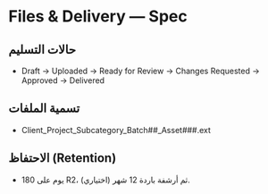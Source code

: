 # Files & Delivery — Spec

## حالات التسليم
- Draft → Uploaded → Ready for Review → Changes Requested → Approved → Delivered

## تسمية الملفات
- Client_Project_Subcategory_Batch##_Asset###.ext

## الاحتفاظ (Retention)
- 180 يوم على R2، ثم أرشفة باردة 12 شهر (اختياري).
